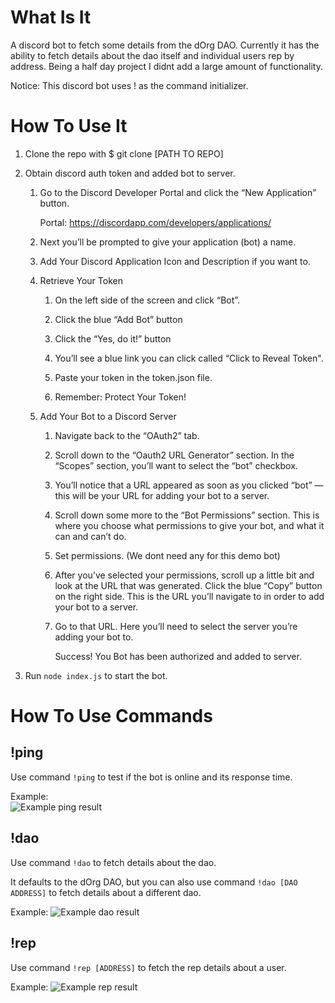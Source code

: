 # What Is It
A discord bot to fetch some details from the dOrg DAO. Currently it has the ability to fetch details about the dao itself and individual users rep by address. Being a half day project I didnt add a large amount of functionality. 

Notice: This discord bot uses ! as the command initializer. 


# How To Use It

1. Clone the repo with $ git clone [PATH TO REPO]
2. Obtain discord auth token and added bot to server.
    
    1. Go to the Discord Developer Portal and click the “New Application” button.
        
        Portal: https://discordapp.com/developers/applications/


    2. Next you’ll be prompted to give your application (bot) a name.

    3. Add Your Discord Application Icon and Description if you want to.

    4. Retrieve Your Token
        
        1. On the left side of the screen and click “Bot”.

        2. Click the blue “Add Bot” button

        3. Click the “Yes, do it!” button

        4. You’ll see a blue link you can click called “Click to Reveal Token". 

        5. Paste your token in the token.json file. 

        6. Remember: Protect Your Token!


    5. Add Your Bot to a Discord Server
        1. Navigate back to the “OAuth2” tab.

        2. Scroll down to the “Oauth2 URL Generator” section. In the “Scopes” section, you’ll want to select the “bot” checkbox.

        3. You’ll notice that a URL appeared as soon as you clicked “bot” — this will be your URL for adding your bot to a server.

        4. Scroll down some more to the “Bot Permissions” section. This is where you choose what permissions to give your bot, and what it can and can’t do.

        5. Set permissions. (We dont need any for this demo bot)

        6. After you’ve selected your permissions, scroll up a little bit and look at the URL that was generated. Click the blue “Copy” button on the right side. This is the URL you’ll navigate to in order to add your bot to a server.

        7. Go to that URL. Here you’ll need to select the server you’re adding your bot to.

             Success! You Bot has been authorized and added to server.
3. Run `node index.js` to start the bot. 

# How To Use Commands 

## !ping
Use command `!ping` to test if the bot is online and its response time.

Example:    
![Example ping result](https://media.discordapp.net/attachments/479399481759236100/820889828915675186/unknown.png)

## !dao
Use command `!dao` to fetch details about the dao. 

It defaults to the dOrg DAO, but you can also use command `!dao [DAO ADDRESS]` to fetch details about a different dao.

Example:
![Example dao result](https://media.discordapp.net/attachments/479399481759236100/820889371749122058/unknown.png)


## !rep
Use command `!rep [ADDRESS]` to fetch the rep details about a user. 

Example:
![Example rep result](https://media.discordapp.net/attachments/479399481759236100/820889507363946526/unknown.png)
